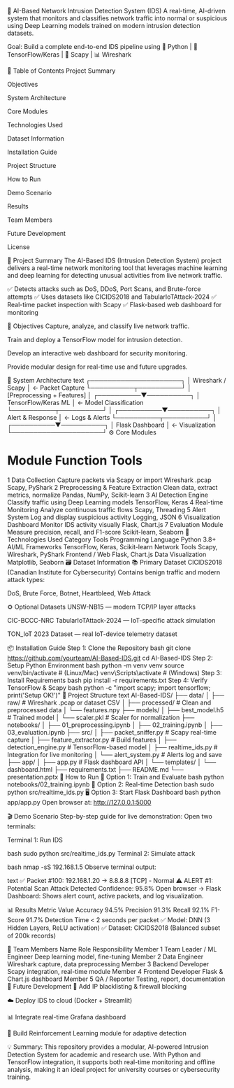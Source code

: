🚨 AI-Based Network Intrusion Detection System (IDS)
A real-time, AI-driven system that monitors and classifies network traffic into normal or suspicious using Deep Learning models trained on modern intrusion detection datasets.

Goal: Build a complete end-to-end IDS pipeline using
🐍 Python | 🤖 TensorFlow/Keras | 🧠 Scapy | 📊 Wireshark

📖 Table of Contents
Project Summary

Objectives

System Architecture

Core Modules

Technologies Used

Dataset Information

Installation Guide

Project Structure

How to Run

Demo Scenario

Results

Team Members

Future Development

License

🧠 Project Summary
The AI-Based IDS (Intrusion Detection System) project delivers a real-time network monitoring tool that leverages machine learning and deep learning for detecting unusual activities from live network traffic.

✅ Detects attacks such as DoS, DDoS, Port Scans, and Brute-force attempts
✅ Uses datasets like CICIDS2018 and TabularIoTAttack-2024
✅ Real-time packet inspection with Scapy
✅ Flask-based web dashboard for monitoring

🎯 Objectives
Capture, analyze, and classify live network traffic.

Train and deploy a TensorFlow model for intrusion detection.

Develop an interactive web dashboard for security monitoring.

Provide modular design for real-time use and future upgrades.

🧩 System Architecture
text
     ┌─────────────────────┐
     │ Wireshark / Scapy   │ ← Packet Capture
     └──────────┬──────────┘
                │
        [Preprocessing + Features]
                │
     ┌──────────▼──────────┐
     │ TensorFlow/Keras ML │ ← Model Classification
     └──────────┬──────────┘
                │
     ┌──────────▼──────────┐
     │ Alert & Response     │ ← Logs & Alerts
     └──────────┬──────────┘
                │
     ┌──────────▼──────────┐
     │ Flask Dashboard     │ ← Visualization
     └─────────────────────┘
⚙️ Core Modules
#	Module	Function	Tools
1	Data Collection	Capture packets via Scapy or import Wireshark .pcap	Scapy, PyShark
2	Preprocessing & Feature Extraction	Clean data, extract metrics, normalize	Pandas, NumPy, Scikit-learn
3	AI Detection Engine	Classify traffic using Deep Learning models	TensorFlow, Keras
4	Real-time Monitoring	Analyze continuous traffic flows	Scapy, Threading
5	Alert System	Log and display suspicious activity	Logging, JSON
6	Visualization Dashboard	Monitor IDS activity visually	Flask, Chart.js
7	Evaluation Module	Measure precision, recall, and F1-score	Scikit-learn, Seaborn
🧠 Technologies Used
Category	Tools
Programming Language	Python 3.8+
AI/ML Frameworks	TensorFlow, Keras, Scikit-learn
Network Tools	Scapy, Wireshark, PyShark
Frontend / Web	Flask, Chart.js
Data Visualization	Matplotlib, Seaborn
🗃 Dataset Information
📚 Primary Dataset
CICIDS2018 (Canadian Institute for Cybersecurity)
Contains benign traffic and modern attack types:

DoS, Brute Force, Botnet, Heartbleed, Web Attack

⚙️ Optional Datasets
UNSW-NB15 — modern TCP/IP layer attacks

CIC-BCCC-NRC TabularIoTAttack-2024 — IoT-specific attack simulation

TON_IoT 2023 Dataset — real IoT-device telemetry dataset

📦 Installation Guide
Step 1: Clone the Repository
bash
git clone https://github.com/yourteam/AI-Based-IDS.git
cd AI-Based-IDS
Step 2: Setup Python Environment
bash
python -m venv venv
source venv/bin/activate         # (Linux/Mac)
venv\Scripts\activate            # (Windows)
Step 3: Install Requirements
bash
pip install -r requirements.txt
Step 4: Verify TensorFlow & Scapy
bash
python -c "import scapy; import tensorflow; print('Setup OK!')"
📁 Project Structure
text
AI-Based-IDS/
├── data/
│   ├── raw/                  # Wireshark .pcap or dataset CSV
│   ├── processed/            # Clean and preprocessed data
│   └── features.npy
├── models/
│   ├── best_model.h5         # Trained model
│   └── scaler.pkl            # Scaler for normalization
├── notebooks/
│   ├── 01_preprocessing.ipynb
│   ├── 02_training.ipynb
│   ├── 03_evaluation.ipynb
├── src/
│   ├── packet_sniffer.py     # Scapy real-time capture
│   ├── feature_extractor.py  # Build features
│   ├── detection_engine.py   # TensorFlow-based model
│   ├── realtime_ids.py       # Integration for live monitoring
│   └── alert_system.py       # Alerts log and save
├── app/
│   ├── app.py                # Flask dashboard API
│   └── templates/
│       └── dashboard.html
├── requirements.txt
├── README.md
└── presentation.pptx
🚀 How to Run
🧩 Option 1: Train and Evaluate
bash
python notebooks/02_training.ipynb
📡 Option 2: Real-time Detection
bash
sudo python src/realtime_ids.py
🖥️ Option 3: Start Flask Dashboard
bash
python app/app.py
Open browser at: http://127.0.0.1:5000

🎬 Demo Scenario
Step-by-step guide for live demonstration:
Open two terminals:

Terminal 1: Run IDS

bash
sudo python src/realtime_ids.py
Terminal 2: Simulate attack

bash
nmap -sS 192.168.1.5
Observe terminal output:

text
✅ Packet #100: 192.168.1.20 → 8.8.8.8 [TCP] - Normal
⚠️  ALERT #1: Potential Scan Attack Detected
Confidence: 95.8%
Open browser → Flask Dashboard:
Shows alert count, active packets, and log visualization.

📊 Results
Metric	Value
Accuracy	94.5%
Precision	91.3%
Recall	92.1%
F1-Score	91.7%
Detection Time	< 2 seconds per packet
✅ Model: DNN (3 Hidden Layers, ReLU activation)
✅ Dataset: CICIDS2018 (Balanced subset of 200k records)

👥 Team Members
Name	Role	Responsibility
Member 1	Team Leader / ML Engineer	Deep learning model, fine-tuning
Member 2	Data Engineer	Wireshark capture, data preprocessing
Member 3	Backend Developer	Scapy integration, real-time module
Member 4	Frontend Developer	Flask & Chart.js dashboard
Member 5	QA / Reporter	Testing, report, documentation
🔮 Future Development
🔐 Add IP blacklisting & firewall blocking

☁️ Deploy IDS to cloud (Docker + Streamlit)

📊 Integrate real-time Grafana dashboard

🧬 Build Reinforcement Learning module for adaptive detection


💡 Summary:
This repository provides a modular, AI-powered Intrusion Detection System for academic and research use. With Python and TensorFlow integration, it supports both real-time monitoring and offline analysis, making it an ideal project for university courses or cybersecurity training.

